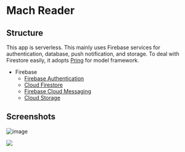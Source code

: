 # Mach Reader

## Structure

This app is serverless. This mainly uses Firebase services for authentication, database, push notification, and storage. To deal with Firestore easily, it adopts [Pring](https://github.com/1amageek/Pring) for model framework.

- Firebase
  - [Firebase Authentication](https://firebase.google.com/docs/auth/)
  - [Cloud Firestore](https://firebase.google.com/docs/firestore/)
  - [Firebase Cloud Messaging](https://firebase.google.com/docs/cloud-messaging/)
  - [Cloud Storage](https://firebase.google.com/docs/storage/)

## Screenshots

![image](https://github.com/mach-team/mach-reader-ios/blob/master/images/home.png)

![](https://github.com/mach-team/mach-reader-ios/blob/master/images/animation.gif)


